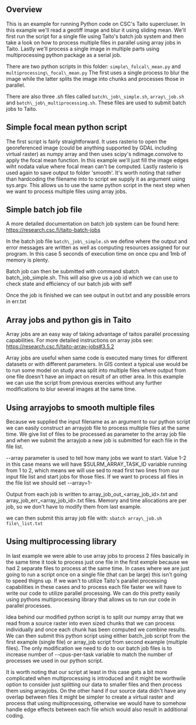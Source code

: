 ## Overview
This is an example for running Python code on CSC's Taito supercluser. In this example we'll read a geotiff image and blur it using sliding mean. We'll first run the script for a single file using Taito's batch job system and then take a look on how to process multiple files in parallel using array jobs in Taito. Lastly we'll process a single image in multiple parts using multiprocessing python package as a serial job.

There are two python scripts in this folder: `simple\_folcal\_mean.py` and `multiprocessing\_focal\_mean.py` The first uses a single process to blur the image while the latter splits the image into chunks and processes those in parallel.

There are also three .sh files called `batch\_job\_simple.sh`, `array\_job.sh` and `batch\_job\_multiprocessing.sh`. These files are used to submit batch jobs to Taito.

## Simple focal mean python script
The first script is fairly straightforward. It uses rasterio to open the georeferenced image (could be anything supported by GDAL including virtual raster) as numpy array and then uses scipy's ndimage.convolve to apply the focal mean function. In this example we'll just fill the image edges wiht nodata value where focal mean can't be computed. Lastly rasterio is used again to save output to folder 'smooth'. It's worth noting that rather than hardcoding the filename into to script we supply it as argument using sys.argv. This allows us to use the same python script in the next step when we want to process multiple files using array jobs.

## Simple batch job file

A more detailed documentation on batch job system can be found here: https://research.csc.fi/taito-batch-jobs

In the batch job file `batch\_job\_simple.sh` we define where the output and error messages are written as well as computing resources assigned for our program. In this case 5 seconds of execution time on once cpu and 1mb of memory is plenty.

Batch job can then be submitted with command sbatch batch\_job\_simple.sh. This will also give us a job id which we can use to check state and efficiency of our batch job with seff <jobid>

Once the job is finished we can see output in out.txt and any possible errors in err.txt

## Array jobs and python gis in Taito
Array jobs are an easy way of taking advantage of taitos parallel processing capabilities. For more detailed instructions on array jobs see: https://research.csc.fi/taito-array-jobs#3.5.2

Array jobs are useful when same code is executed many times for different datasets or with different parameters. In GIS context a typical use would be to run some model on study area split into multiple files where output from one file doesn't have an impact on result of an other area. In this example we can use the script from previous exercies without any further modifications to blur several images at the same time.

## Using arrayjobs to smooth multiple files
Because we supplied the input filename as an argument to our python script we can easily construct an arrayjob file to process multiple files at the same time. We give list of files to be processed as parameter to the array job file and when we submit the arrayjob a new job is submitted for each file in the file list.

--array parameter is used to tell how many jobs we want to start. Value 1-2 in this case means we will have $SULRM\_ARRAY\_TASK\_ID variable running from 1 to 2, which means we will use sed to read first two lines from our input file list and start jobs for those files. If we want to process all files in the file list we should set --array=1-<number of lines>

Output from each job is written to array\_job\_out\_<array\_job\_id>.txt and array\_job\_err\_<array\_job\_id>.txt files. Memory and time allocations are per job, so we don't have to modify them from last example.

we can then submit this array job file with:
`sbatch array\_job.sh file\_list.txt`

## Using multiprocessing library
In last example we were able to use array jobs to process 2 files basically in the same time it took to process just one file in the first exmple because we had 2 separate files to process at the same time. In cases where we are just going to run a script once on a single file (that can be large) this isn't going to speed thigns up. If we wan't to utilize Taito's parallel processing capabilities in these cases and to process each file faster we will have to  write our code to utilize parallel processing. We can do this pretty easily using pythons multiprocessing library that allows us to run our code in parallel processes.

Idea behind our modified python script is to split our numpy array that we read from a source raster into even sized chunks that we can process individually and once each chunk has been computed we combine results. We can then submit this python script using either batch\_job script from the first example (single file) or array\_job script from second example (multiple files). The only modification we need to do to our batch job files is to increase number of --cpus-per-task variable to match the number of processes we used in our python script.

It is worth noting that our script at least in this case gets a bit more complicated when multiprocessing is introduced and it might be worthwile option to consider just splitting our data to smaller files and then process them using arrayjobs. On the other hand if our source data didn't have any overlap between files it might be simpler to create a virtual raster and process that using multiprocessing, otherwise we would have to somehow handle edge effects between each file which would also result in additional coding.
